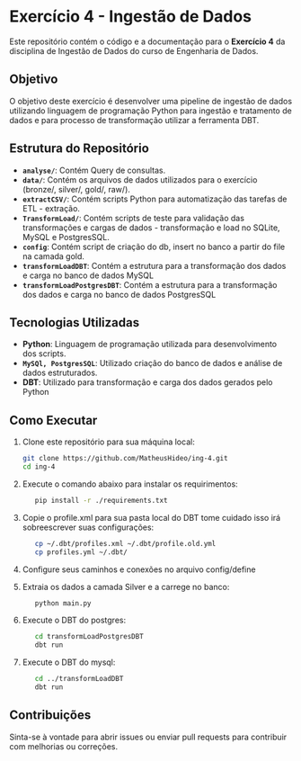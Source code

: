
# Exercício 4 - Ingestão de Dados

Este repositório contém o código e a documentação para o **Exercício 4** da disciplina de Ingestão de Dados do curso de Engenharia de Dados.

## Objetivo

O objetivo deste exercício é desenvolver uma pipeline de ingestão de dados utilizando linguagem de programação Python para ingestão e tratamento de dados e para processo de transformação utilizar a ferramenta DBT.

## Estrutura do Repositório

- **`analyse/`**: Contém Query de consultas.
- **`data/`**: Contém os arquivos de dados utilizados para o exercício (bronze/, silver/, gold/, raw/).
- **`extractCSV/`**: Contém scripts Python para automatização das tarefas de ETL - extração.
- **`TransformLoad/`**: Contém scripts de teste para validação das transformações e cargas de dados - transformação e load no SQLite, MySQL e PostgresSQL.
- **`config`**: Contém script de criação do db, insert no banco a partir do file na camada gold.
- **`transformLoadDBT`**: Contém a estrutura para a transformação dos dados e carga no banco de dados MySQL
- **`transformLoadPostgresDBT`**: Contém a estrutura para a transformação dos dados e carga no banco de dados PostgresSQL

## Tecnologias Utilizadas

- **Python**: Linguagem de programação utilizada para desenvolvimento dos scripts.
- **`MySQl, PostgresSQL`**: Utilizado criação do banco de dados e análise de dados estruturados.
- **DBT**: Utilizado para transformação e carga dos dados gerados pelo Python 

## Como Executar

1. Clone este repositório para sua máquina local:

   ```bash
   git clone https://github.com/MatheusHideo/ing-4.git
   cd ing-4
   ```
2. Execute o comando abaixo para instalar os requirimentos:

   ```bash
      pip install -r ./requirements.txt
   ```

3. Copie o profile.xml para sua pasta local do DBT tome cuidado isso irá sobreescrever suas configurações:
   ```bash
      cp ~/.dbt/profiles.xml ~/.dbt/profile.old.yml 
      cp profiles.yml ~/.dbt/
   ```

4. Configure seus caminhos e conexões no arquivo config/define


5. Extraia os dados a camada Silver e a carrege no banco:
   ```bash
      python main.py
   ```

6. Execute o DBT do postgres:
   ```bash
      cd transformLoadPostgresDBT
      dbt run
   ```

7. Execute o DBT do mysql:
   ```bash
      cd ../transformLoadDBT
      dbt run
   ```

## Contribuições

Sinta-se à vontade para abrir issues ou enviar pull requests para contribuir com melhorias ou correções.

